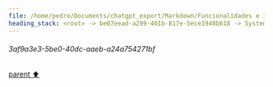 ```yaml
---
file: /home/pedro/Documents/chatgpt_export/Markdown/Funcionalidades e Identificação da Pokédex.md
heading_stack: <root> -> be07eead-a299-401b-817e-5ece1948b618 -> System -> 3af9a3e3-5be0-40dc-aaeb-a24a754271bf
---
```

###### 3af9a3e3-5be0-40dc-aaeb-a24a754271bf
[parent ⬆️](#be07eead-a299-401b-817e-5ece1948b618)
